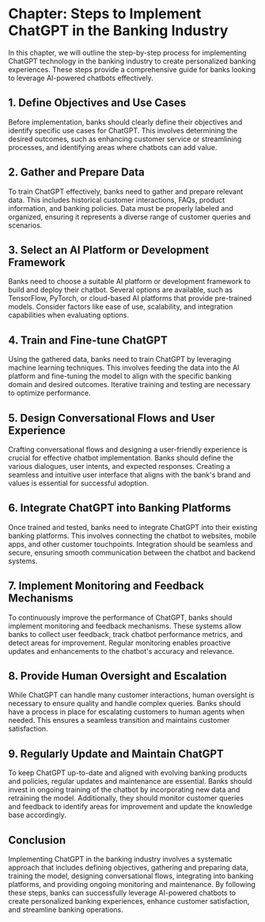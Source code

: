 Chapter: Steps to Implement ChatGPT in the Banking Industry
===========================================================

In this chapter, we will outline the step-by-step process for implementing ChatGPT technology in the banking industry to create personalized banking experiences. These steps provide a comprehensive guide for banks looking to leverage AI-powered chatbots effectively.

**1. Define Objectives and Use Cases**
--------------------------------------

Before implementation, banks should clearly define their objectives and identify specific use cases for ChatGPT. This involves determining the desired outcomes, such as enhancing customer service or streamlining processes, and identifying areas where chatbots can add value.

**2. Gather and Prepare Data**
------------------------------

To train ChatGPT effectively, banks need to gather and prepare relevant data. This includes historical customer interactions, FAQs, product information, and banking policies. Data must be properly labeled and organized, ensuring it represents a diverse range of customer queries and scenarios.

**3. Select an AI Platform or Development Framework**
-----------------------------------------------------

Banks need to choose a suitable AI platform or development framework to build and deploy their chatbot. Several options are available, such as TensorFlow, PyTorch, or cloud-based AI platforms that provide pre-trained models. Consider factors like ease of use, scalability, and integration capabilities when evaluating options.

**4. Train and Fine-tune ChatGPT**
----------------------------------

Using the gathered data, banks need to train ChatGPT by leveraging machine learning techniques. This involves feeding the data into the AI platform and fine-tuning the model to align with the specific banking domain and desired outcomes. Iterative training and testing are necessary to optimize performance.

**5. Design Conversational Flows and User Experience**
------------------------------------------------------

Crafting conversational flows and designing a user-friendly experience is crucial for effective chatbot implementation. Banks should define the various dialogues, user intents, and expected responses. Creating a seamless and intuitive user interface that aligns with the bank's brand and values is essential for successful adoption.

**6. Integrate ChatGPT into Banking Platforms**
-----------------------------------------------

Once trained and tested, banks need to integrate ChatGPT into their existing banking platforms. This involves connecting the chatbot to websites, mobile apps, and other customer touchpoints. Integration should be seamless and secure, ensuring smooth communication between the chatbot and backend systems.

**7. Implement Monitoring and Feedback Mechanisms**
---------------------------------------------------

To continuously improve the performance of ChatGPT, banks should implement monitoring and feedback mechanisms. These systems allow banks to collect user feedback, track chatbot performance metrics, and detect areas for improvement. Regular monitoring enables proactive updates and enhancements to the chatbot's accuracy and relevance.

**8. Provide Human Oversight and Escalation**
---------------------------------------------

While ChatGPT can handle many customer interactions, human oversight is necessary to ensure quality and handle complex queries. Banks should have a process in place for escalating customers to human agents when needed. This ensures a seamless transition and maintains customer satisfaction.

**9. Regularly Update and Maintain ChatGPT**
--------------------------------------------

To keep ChatGPT up-to-date and aligned with evolving banking products and policies, regular updates and maintenance are essential. Banks should invest in ongoing training of the chatbot by incorporating new data and retraining the model. Additionally, they should monitor customer queries and feedback to identify areas for improvement and update the knowledge base accordingly.

**Conclusion**
--------------

Implementing ChatGPT in the banking industry involves a systematic approach that includes defining objectives, gathering and preparing data, training the model, designing conversational flows, integrating into banking platforms, and providing ongoing monitoring and maintenance. By following these steps, banks can successfully leverage AI-powered chatbots to create personalized banking experiences, enhance customer satisfaction, and streamline banking operations.
